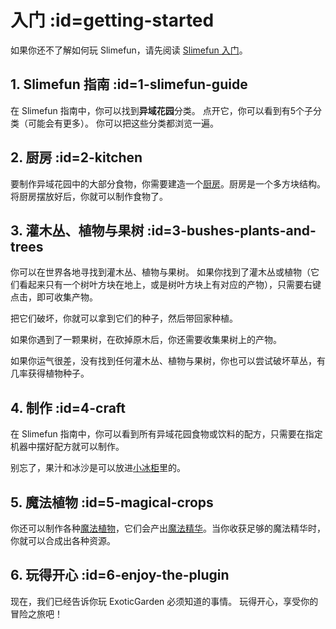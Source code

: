 # 入门 :id=getting-started

如果你还不了解如何玩 Slimefun，请先阅读 [Slimefun 入门](https://slimefun.guizhanss.wiki/#/Getting-Started)。

## 1. Slimefun 指南 :id=1-slimefun-guide

在 Slimefun 指南中，你可以找到**异域花园**分类。
点开它，你可以看到有5个子分类（可能会有更多）。
你可以把这些分类都浏览一遍。

## 2. 厨房 :id=2-kitchen

要制作异域花园中的大部分食物，你需要建造一个[厨房](/Kitchen)。厨房是一个多方块结构。
将厨房摆放好后，你就可以制作食物了。

## 3. 灌木丛、植物与果树 :id=3-bushes-plants-and-trees

你可以在世界各地寻找到灌木丛、植物与果树。
如果你找到了灌木丛或植物（它们看起来只有一个树叶方块在地上，或是树叶方块上有对应的产物），只需要右键点击，即可收集产物。

把它们破坏，你就可以拿到它们的种子，然后带回家种植。

如果你遇到了一颗果树，在砍掉原木后，你还需要收集果树上的产物。

如果你运气很差，没有找到任何灌木丛、植物与果树，你也可以尝试破坏草丛，有几率获得植物种子。

## 4. 制作 :id=4-craft

在 Slimefun 指南中，你可以看到所有异域花园食物或饮料的配方，只需要在指定机器中摆好配方就可以制作。

别忘了，果汁和冰沙是可以放进[小冰柜](https://slimefun.guizhanss.wiki/#/Cooler)里的。

## 5. 魔法植物 :id=5-magical-crops

你还可以制作各种[魔法植物](/Magical-Plants)，它们会产出[魔法精华](/Magical-Plants#usage)。当你收获足够的魔法精华时，你就可以合成出各种资源。

## 6. 玩得开心 :id=6-enjoy-the-plugin

现在，我们已经告诉你玩 ExoticGarden 必须知道的事情。
玩得开心，享受你的冒险之旅吧！
